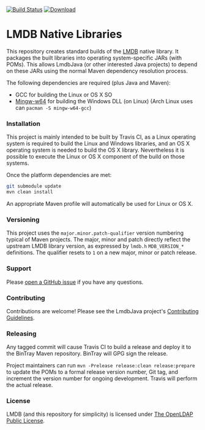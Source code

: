 [![Build Status](https://travis-ci.org/lmdbjava/native.svg?branch=master)](https://travis-ci.org/lmdbjava/native)
[![Download](https://api.bintray.com/packages/lmdbjava/maven/native/images/download.svg)](https://bintray.com/lmdbjava/maven/native/_latestVersion)

# LMDB Native Libraries

This repository creates standard builds of the [LMDB](http://symas.com/mdb/)
native library. It packages the built libraries into operating system-specific
JARs (with POMs). This allows LmdbJava (or other interested Java projects) to
depend on these JARs using the normal Maven dependency resolution process.

The following dependencies are required (plus Java and Maven):

* GCC for building the Linux or OS X SO
* [Mingw-w64](http://mingw-w64.org/) for building the Windows DLL (on Linux)
  (Arch Linux uses can `pacman -S mingw-w64-gcc`)

### Installation

This project is mainly intended to be built by Travis CI, as a Linux operating
system is required to build the Linux and Windows libraries, and an OS X
operating system is needed to build the OS X library. Nevertheless it is
possible to execute the Linux or OS X component of the build on those systems.

Once the platform dependencies are met:

```bash
git submodule update
mvn clean install
```

An appropriate Maven profile will automatically be used for Linux or OS X.

### Versioning

This project uses the `major.minor.patch-qualifier` version numbering typical
of Maven projects. The major, minor and patch directly reflect the upstream
LMDB library version, as expressed by `lmdb.h` `MDB_VERSION_*` definitions.
The qualifier resets to `1` on a new major, minor or patch release.

### Support

Please [open a GitHub issue](https://github.com/lmdbjava/native/issues) if you
have any questions.

### Contributing

Contributions are welcome! Please see the LmdbJava project's
[Contributing Guidelines](https://github.com/lmdbjava/lmdbjava/blob/master/CONTRIBUTING.md).

### Releasing

Any tagged commit will cause Travis CI to build a release and deploy it to the
BinTray Maven repository. BinTray will GPG sign the release.

Project maintainers can run `mvn -Prelease release:clean release:prepare` to
update the POMs to a formal release version number, Git tag, and increment the
version number for ongoing development. Travis will perform the actual release.

### License

LMDB (and this repository for simplicity) is licensed under
[The OpenLDAP Public License](http://www.openldap.org/software/release/license.html).

